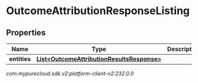 # OutcomeAttributionResponseListing


## Properties

| Name | Type | Description | Notes |
| ------------ | ------------- | ------------- | ------------- |
| **entities** | [**List&lt;OutcomeAttributionResultsResponse&gt;**](OutcomeAttributionResultsResponse) |  |  [optional] |




_com.mypurecloud.sdk.v2:platform-client-v2:232.0.0_
